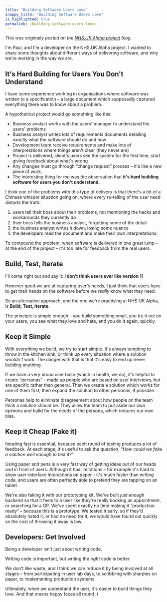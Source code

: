 ```yaml
---
title: "Building Software Users Love"
snappy_title: "Building Software Users Love"
is_highlighted: true
permalink: /building-software-users-love/
---
```


*This was originally posted on the [NHS.UK Alpha project][nhs-alpha] blog.*

I'm Paul, and I'm a developer on the NHS.UK Alpha project. I wanted to share some thoughts about different ways of delivering software, and why we're working in the way we are.

## It's Hard Building for Users You Don't Understand

I have some experience working in organisations where software was written to a specification – a large document which supposedly captured everything there was to know about a problem.

A hypothetical project would go something like this:

- Business analyst works with the users' manager to understand the users' problems
- Business analyst writes lots of requirements documents detailing *exactly* what the software should do and how
- Development team receive requirements and make lots of interpretations where things aren't clear (they never are)
- Project is delivered, client's users see the system for the first time, start giving feedback about what's wrong
- Any changes must go through “change request” process – it's like a new piece of work.
- The interesting thing for me was the observation that **it's hard building software for users you don't understand.**

I think one of the problems with this type of delivery is that there's a bit of a Chinese whisper situation going on, where every re-telling of the user need distorts the truth:

1. users tell their boss about their problems, not mentioning the hacks and workarounds they currently do
2. their boss tells the business analyst, forgetting some of the detail
3. the business analyst writes it down, losing some nuance
4. the developers read the document and make their own interpretations.

To compound the problem, when software is delivered in one great lump – at the end of the project – it's too late for feedback from the real users.

## Build, Test, Iterate

I'll come right out and say it: **I don't think users ever like version 1!**

However good we are at capturing user's needs, I just think that users have to get their hands on the software before we *really* know what they need.

So an alternative approach, and the one we're practising at NHS.UK Alpha, is **Build, Test, Iterate**.

The principle is simple enough – you build something small, you try it out on your users, you see what they love and hate, and you do it again, quickly.

## Keep it Simple

With everything we build, we try to start simple. It's always tempting to throw in the kitchen sink, or think up every situation where a solution *wouldn't* work. The danger with that is that it's easy to end up never building anything.

If we have a very broad user base (which in health, we do), it's helpful to create “personas” – made up people who are based on user interviews, but are specific rather than general. Then we create a solution which works for one of them first, then expand the solution to other personas, if possible.

Personas help to eliminate disagreement about how people on the team think a solution should be. They allow the team to put aside our own opinions and build for the needs of the persona, which reduces our own bias.

## Keep it Cheap (Fake it)

Iterating fast is essential, because each round of testing produces a lot of feedback. At each stage, it's useful to ask the question, *“How could we fake a solution well enough to test it?”*

Using paper and pens is a very fast way of getting ideas out of our heads and in front of users. Although it has limitations – for example it's hard to show user-interface interactions on paper – it's much faster than writing code, and users are often perfectly able to pretend they are tapping on an tablet.

We're also faking it with our prototyping kit. We've built *just enough* backend so that it feels to a user like they're really booking an appointment, or searching for a GP. We've spent exactly no time making it “production ready” – because this is a prototype. We tested it early, so if they'd absolutely hated it, or had no need for it, we would have found out quickly so the cost of throwing it away is low.

## Developers: Get Involved

Being a developer isn't just about writing code.

Writing code is important, but writing the *right* code is better.

We don't like waste, and I think we can reduce it by being involved at all stages – from participating in user lab days, to scribbling with sharpies on paper, to implementing production systems.

Ultimately, when we understand the user, it's easier to build things they love. And that means happy faces all round :)

[nhs-alpha]: http://transformation.blog.nhs.uk/building-software-users-love
